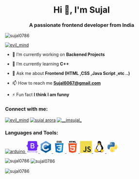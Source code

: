 <h1 align="center">Hi 👋, I'm Sujal</h1>
<h3 align="center">A passionate frontend developer from India</h3>
<img  align = "right" width="400" src="https://miro.medium.com/v2/resize:fit:1360/0*gqO3slLmGb4mUeje.gif" alt="">

<p align="left"> <img src="https://komarev.com/ghpvc/?username=sujal0786&label=Profile%20views&color=0e75b6&style=flat" alt="sujal0786" /> </p>

<p align="left"> <a href="https://twitter.com/SUJALAr04697477" target="blank"><img src="https://img.shields.io/twitter/follow/evil_mind?logo=twitter&style=for-the-badge" alt="evil_mind" /></a> </p>

- 🔭 I’m currently working on **Backened Projects**

- 🌱 I’m currently learning **C++**

- 💬 Ask me about **Frontend (HTML ,CSS ,Java Script ,etc ..)**

- 📫 How to reach me **Sujal6067@gmail.com**

- ⚡ Fun fact **I think I am funny**

<h3 align="left">Connect with me:</h3>
<p align="left">
<a href="https://twitter.com/evil_mind" target="blank"><img align="center" src="https://raw.githubusercontent.com/rahuldkjain/github-profile-readme-generator/master/src/images/icons/Social/twitter.svg" alt="evil_mind" height="30" width="40" /></a>
<a href="https://linkedin.com/in/sujal arora" target="blank"><img align="center" src="https://raw.githubusercontent.com/rahuldkjain/github-profile-readme-generator/master/src/images/icons/Social/linked-in-alt.svg" alt="sujal arora" height="30" width="40" /></a>
<a href="https://instagram.com/__imsujal_" target="blank"><img align="center" src="https://raw.githubusercontent.com/rahuldkjain/github-profile-readme-generator/master/src/images/icons/Social/instagram.svg" alt="__imsujal_" height="30" width="40" /></a>
</p>

<h3 align="left">Languages and Tools:</h3>
<p align="left"> <a href="https://www.arduino.cc/" target="_blank" rel="noreferrer"> <img src="https://cdn.worldvectorlogo.com/logos/arduino-1.svg" alt="arduino" width="40" height="40"/> </a> <a href="https://getbootstrap.com" target="_blank" rel="noreferrer"> <img src="https://raw.githubusercontent.com/devicons/devicon/master/icons/bootstrap/bootstrap-plain-wordmark.svg" alt="bootstrap" width="40" height="40"/> </a> <a href="https://www.cprogramming.com/" target="_blank" rel="noreferrer"> <img src="https://raw.githubusercontent.com/devicons/devicon/master/icons/c/c-original.svg" alt="c" width="40" height="40"/> </a> <a href="https://www.w3schools.com/css/" target="_blank" rel="noreferrer"> <img src="https://raw.githubusercontent.com/devicons/devicon/master/icons/css3/css3-original-wordmark.svg" alt="css3" width="40" height="40"/> </a> <a href="https://www.w3.org/html/" target="_blank" rel="noreferrer"> <img src="https://raw.githubusercontent.com/devicons/devicon/master/icons/html5/html5-original-wordmark.svg" alt="html5" width="40" height="40"/> </a> <a href="https://developer.mozilla.org/en-US/docs/Web/JavaScript" target="_blank" rel="noreferrer"> <img src="https://raw.githubusercontent.com/devicons/devicon/master/icons/javascript/javascript-original.svg" alt="javascript" width="40" height="40"/> </a> <a href="https://www.linux.org/" target="_blank" rel="noreferrer"> <img src="https://raw.githubusercontent.com/devicons/devicon/master/icons/linux/linux-original.svg" alt="linux" width="40" height="40"/> </a> <a href="https://www.python.org" target="_blank" rel="noreferrer"> <img src="https://raw.githubusercontent.com/devicons/devicon/master/icons/python/python-original.svg" alt="python" width="40" height="40"/> </a> </p>

<p><img align="left" src="https://github-readme-stats.vercel.app/api/top-langs?username=sujal0786&show_icons=true&locale=en&layout=compact" alt="sujal0786" /></p>

<p>&nbsp;<img align="center" src="https://github-readme-stats.vercel.app/api?username=sujal0786&show_icons=true&locale=en" alt="sujal0786" /></p>

<p><img align="center" src="https://github-readme-streak-stats.herokuapp.com/?user=sujal0786&" alt="sujal0786" /></p>
